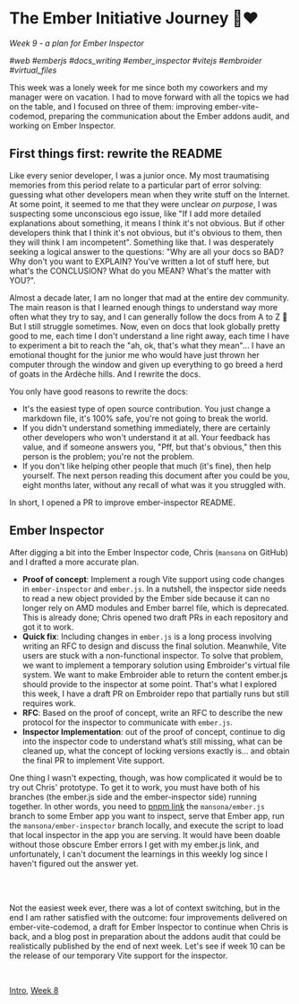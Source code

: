 # The Ember Initiative Journey 🐹❤️

_Week 9 - a plan for Ember Inspector_

_#web #emberjs #docs_writing #ember_inspector #vitejs #embroider #virtual_files_

This week was a lonely week for me since both my coworkers and my manager were on vacation. I had to move forward with all the topics we had on the table, and I focused on three of them: improving ember-vite-codemod, preparing the communication about the Ember addons audit, and working on Ember Inspector.

## First things first: rewrite the README

Like every senior developer, I was a junior once. My most traumatising memories from this period relate to a particular part of error solving: guessing what other developers mean when they write stuff on the Internet. At some point, it seemed to me that they were unclear _on purpose_, I was suspecting some unconscious ego issue, like "If I add more detailed explanations about something, it means I think it's not obvious. But if other developers think that I think it's not obvious, but it's obvious to them, then they will think I am incompetent". Something like that. I was desperately seeking a logical answer to the questions: "Why are all your docs so BAD? Why don't you want to EXPLAIN? You've written a lot of stuff here, but what's the CONCLUSION? What do you MEAN? What's the matter with YOU?".

Almost a decade later, I am no longer that mad at the entire dev community. The main reason is that I learned enough things to understand way more often what they try to say, and I can generally follow the docs from A to Z 🎉 But I still struggle sometimes. Now, even on docs that look globally pretty good to me, each time I don't understand a line right away, each time I have to experiment a bit to reach the "ah, ok, that's what they mean"... I have an emotional thought for the junior me who would have just thrown her computer through the window and given up everything to go breed a herd of goats in the Ardèche hills. And I rewrite the docs.

You only have good reasons to rewrite the docs:

- It's the easiest type of open source contribution. You just change a markdown file, it's 100% safe, you're not going to break the world.
- If you didn't understand something immediately, there are certainly other developers who won't understand it at all. Your feedback has value, and if someone answers you, "Pff, but that's obvious," then this person is the problem; you're not the problem.
- If you don't like helping other people that much (it's fine), then help yourself. The next person reading this document after you could be you, eight months later, without any recall of what was it you struggled with.

In short, I opened a PR to improve ember-inspector README.

## Ember Inspector 

After digging a bit into the Ember Inspector code, Chris (`mansona` on GitHub) and I drafted a more accurate plan.

- **Proof of concept**: Implement a rough Vite support using code changes in `ember-inspector` and `ember.js`. In a nutshell, the inspector side needs to read a new object provided by the Ember side because it can no longer rely on AMD modules and Ember barrel file, which is deprecated. This is already done; Chris opened two draft PRs in each repository and got it to work.
- **Quick fix**: Including changes in `ember.js` is a long process involving writing an RFC to design and discuss the final solution. Meanwhile, Vite users are stuck with a non-functional inspector. To solve that problem, we want to implement a temporary solution using Embroider's virtual file system. We want to make Embroider able to return the content ember.js should provide to the inspector at some point. That's what I explored this week, I have a draft PR on Embroider repo that partially runs but still requires work.
- **RFC**: Based on the proof of concept, write an RFC to describe the new protocol for the inspector to communicate with `ember.js`.
- **Inspector Implementation**: out of the proof of concept, continue to dig into the inspector code to understand what’s still missing, what can be cleaned up, what the concept of locking versions exactly is… and obtain the final PR to implement Vite support.

One thing I wasn't expecting, though, was how complicated it would be to try out Chris' prototype. To get it to work, you must have both of his branches (the ember.js side and the ember-inspector side) running together. In other words, you need to [pnpm link](https://pnpm.io/cli/link) the `mansona/ember.js` branch to some Ember app you want to inspect, serve that Ember app, run the `mansona/ember-inspector` branch locally, and execute the script to load that local inspector in the app you are serving. It would have been doable without those obscure Ember errors I get with my ember.js link, and unfortunately, I can't document the learnings in this weekly log since I haven't figured out the answer yet.

<br />
<br />

Not the easiest week ever, there was a lot of context switching, but in the end I am rather satisfied with the outcome: four improvements delivered on ember-vite-codemod, a draft for Ember Inspector to continue when Chris is back, and a blog post in preparation about the addons audit that could be realistically published by the end of next week. Let's see if week 10 can be the release of our temporary Vite support for the inspector.

<br />

[Intro](https://github.com/BlueCutOfficial/BlueCutOfficial/blob/main/articles/ember-initiative-journey/intro.md), 
[Week 8](https://github.com/BlueCutOfficial/BlueCutOfficial/blob/main/articles/ember-initiative-journey/week-8.md)
